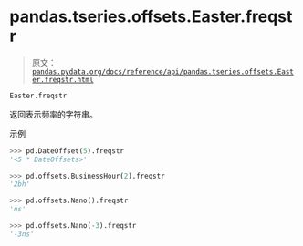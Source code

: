 # pandas.tseries.offsets.Easter.freqstr

> 原文：[`pandas.pydata.org/docs/reference/api/pandas.tseries.offsets.Easter.freqstr.html`](https://pandas.pydata.org/docs/reference/api/pandas.tseries.offsets.Easter.freqstr.html)

```py
Easter.freqstr
```

返回表示频率的字符串。

示例

```py
>>> pd.DateOffset(5).freqstr
'<5 * DateOffsets>' 
```

```py
>>> pd.offsets.BusinessHour(2).freqstr
'2bh' 
```

```py
>>> pd.offsets.Nano().freqstr
'ns' 
```

```py
>>> pd.offsets.Nano(-3).freqstr
'-3ns' 
```
